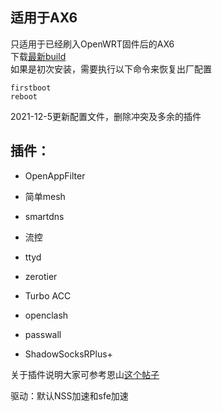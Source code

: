 ## 适用于AX6  
只适用于已经刷入OpenWRT固件后的AX6   
下载[最新build](https://github.com/litaojin/AX6_OpenWRT_Build/releases/tag/2021.12.05-2217)  
如果是初次安装，需要执行以下命令来恢复出厂配置
~~~
firstboot
reboot
~~~

2021-12-5更新配置文件，删除冲突及多余的插件  
## 插件：  
* OpenAppFilter  
* 简单mesh  
* smartdns  

* 流控  
* ttyd  
* zerotier  
* Turbo ACC  

* openclash   
* passwall   
* ShadowSocksRPlus+  

关于插件说明大家可参考恩山[这个帖子](https://www.right.com.cn/forum/thread-344825-1-3.html) 

驱动：默认NSS加速和sfe加速
